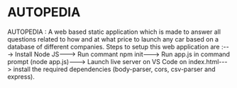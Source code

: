 # AUTOPEDIA
AUTOPEDIA : A web based static application which is made to answer all questions related to how and at what price to launch any car based on a database of different companies.
Steps to setup this web application are :---> Install Node JS---> Run commant npm init---> Run app.js in command prompt (node app.js)---> Launch live server on VS Code on index.html---> install the required dependencies (body-parser, cors, csv-parser and express).
